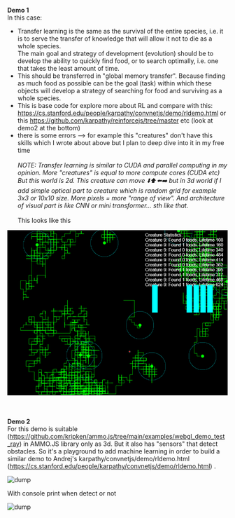<b>Demo 1</b><br />
In this case: <br />
- Transfer learning is the same as the survival of the entire species, i.e. it is to serve the transfer of knowledge that will allow it not to die as a whole species. <br />
The main goal and strategy of development (evolution) should be to develop the ability to quickly find food, or to search optimally, i.e. one that takes the least amount of time. 
- This should be transferred in "global memory transfer". Because finding as much food as possible can be the goal (task) within which these objects will develop a strategy of searching 
for food and surviving as a whole species.<br />
- This is base code for explore more about RL and compare with this: https://cs.stanford.edu/people/karpathy/convnetjs/demo/rldemo.html
or this https://github.com/karpathy/reinforcejs/tree/master etc (look at demo2 at the bottom)
- there is some errors  --> for example this "creatures" don't have this skills  which I wrote about above but I plan to deep dive into it in my free time <br /><br />
<i>NOTE: Transfer learning is similar to CUDA and parallel computing in my opinion. More "creatures" is equal to  more compute cores (CUDA etc)
But this world is 2d. This creature can move  ⬇️⬆️⬅️➡️ but in 3d world if I add simple optical part to creature which is random grid for example 3x3 or 10x10 size.  More pixels = more "range of view". And architecture of visual part is like CNN or mini transformer... sth like that.</i><br /><br />
This looks like this <br />

![dump](https://raw.githubusercontent.com/KarolDuracz/scratchpad/main/MachineLearning/rl_demo1_screenshot.png)

<br /><br />
<b>Demo 2</b><br />
For this demo is suitable (https://github.com/kripken/ammo.js/tree/main/examples/webgl_demo_test_ray) in AMMO.JS library only as 3d. But it also has "sensors" that detect obstacles. So it's a playground to add machine learning in order to build a similar demo to Andrej's karpathy/convnetjs/demo/rldemo.html (https://cs.stanford.edu/people/karpathy/convnetjs/demo/rldemo.html) . 

![dump](https://github.com/KarolDuracz/scratchpad/blob/main/MachineLearning/output_creature_3d.gif?raw=true)

With console print when detect or not

![dump](https://github.com/KarolDuracz/scratchpad/blob/main/MachineLearning/output_creature_3d_video2.gif?raw=true)

